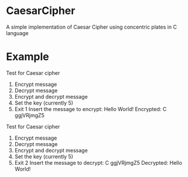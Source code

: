# CaesarCipher
A simple implementation of Caesar Cipher using concentric plates in C language

# Example

Test for Caesar cipher
1) Encrypt message
2) Decrypt message
3) Encrypt and decrypt message
4) Set the key (currently 5)
9) Exit
1
Insert the message to encrypt: Hello World!
                    Encrypted: C ggjVRjmgZ5

Test for Caesar cipher
1) Encrypt message
2) Decrypt message
3) Encrypt and decrypt message
4) Set the key (currently 5)
9) Exit
2
Insert the message to decrypt: C ggjVRjmgZ5
                    Decrypted: Hello World!
